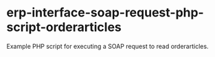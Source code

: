 # erp-interface-soap-request-php-script-orderarticles
Example PHP script for executing a SOAP request to read orderarticles.
